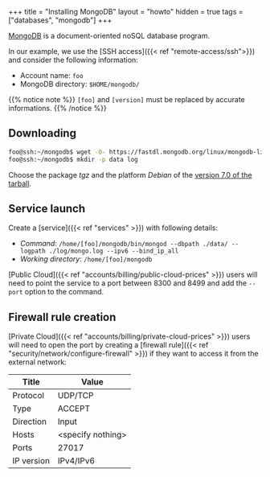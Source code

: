 +++
title = "Installing MongoDB"
layout = "howto"
hidden = true
tags = ["databases", "mongodb"]
+++

 [MongoDB](https://www.mongodb.com/) is a document-oriented noSQL database program. 

In our example, we use the [SSH access]({{< ref "remote-access/ssh">}}) and consider the following information:

- Account name: `foo`
- MongoDB directory: `$HOME/mongodb/`

{{% notice note %}}
`[foo]` and `[version]` must be replaced by accurate informations.
{{% /notice %}}

## Downloading

```sh
foo@ssh:~/mongodb$ wget -O- https://fastdl.mongodb.org/linux/mongodb-linux-x86_64-debian12-[version].tgz | tar -xz --strip-components=1
foo@ssh:~/mongodb$ mkdir -p data log
```

Choose the package *tgz* and the platform *Debian* of the [version 7.0 of the tarball](https://www.mongodb.com/try/download/community).

## Service launch

Create a [service]({{< ref "services" >}}) with following details:

- *Command*: `/home/[foo]/mongodb/bin/mongod --dbpath ./data/ --logpath ./log/mongo.log --ipv6 --bind_ip_all`
- *Working directory*: `/home/[foo]/mongodb`

[Public Cloud]({{< ref "accounts/billing/public-cloud-prices" >}}) users will need to point the service to a port between 8300 and 8499 and add the `--port` option to the command.

## Firewall rule creation

[Private Cloud]({{< ref "accounts/billing/private-cloud-prices" >}}) users will need to open the port by creating a [firewall rule]({{< ref "security/network/configure-firewall" >}}) if they want to access it from the external network:

|Title|Value|
|--- |--- |
|Protocol|UDP/TCP|
|Type|ACCEPT|
|Direction|Input|
|Hosts|\<specify nothing>|
|Ports|27017|
|IP version|IPv4/IPv6|
